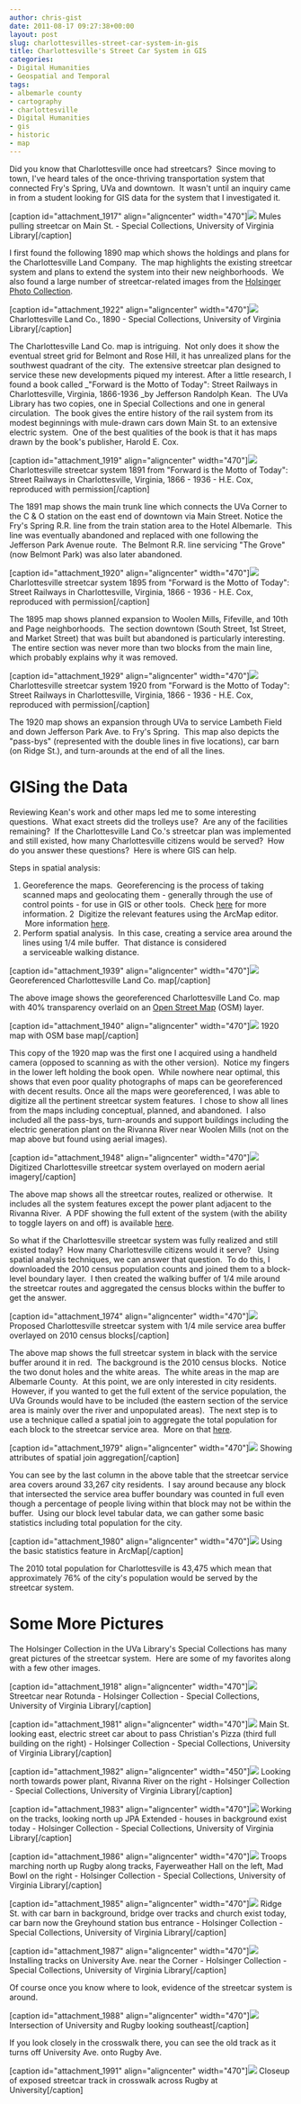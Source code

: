 ```yaml
---
author: chris-gist
date: 2011-08-17 09:27:38+00:00
layout: post
slug: charlottesvilles-street-car-system-in-gis
title: Charlottesville's Street Car System in GIS
categories:
- Digital Humanities
- Geospatial and Temporal
tags:
- albemarle county
- cartography
- charlottesville
- Digital Humanities
- gis
- historic
- map
---
```


Did you know that Charlottesville once had streetcars?  Since moving to town, I've heard tales of the once-thriving transportation system that connected Fry's Spring, UVa and downtown.  It wasn't until an inquiry came in from a student looking for GIS data for the system that I investigated it.

[caption id="attachment_1917" align="aligncenter" width="470"][![](http://static.scholarslab.org/wp-content/uploads/2011/08/muleCar-1024x520.jpg)](http://www.scholarslab.org/digital-humanities/charlottesvilles-street-car-system-in-gis/attachment/mulecar/) Mules pulling streetcar on Main St. - Special Collections, University of Virginia Library[/caption]

I first found the following 1890 map which shows the holdings and plans for the Charlottesville Land Company.  The map highlights the existing streetcar system and plans to extend the system into their new neighborhoods.  We also found a large number of streetcar-related images from the [Holsinger Photo Collection](http://search.lib.virginia.edu/?f%5Bdigital_collection_facet%5D%5B%5D=Holsinger+Studio+Collection&sort=date_received_facet+desc).

[caption id="attachment_1922" align="aligncenter" width="470"][![](http://static.scholarslab.org/wp-content/uploads/2011/08/venable-1024x605.jpg)](http://www.scholarslab.org/digital-humanities/charlottesvilles-street-car-system-in-gis/attachment/venable/) Charlottesville Land Co., 1890 - Special Collections, University of Virginia Library[/caption]

The Charlottesville Land Co. map is intriguing.  Not only does it show the eventual street grid for Belmont and Rose Hill, it has unrealized plans for the southwest quadrant of the city.  The extensive streetcar plan designed to service these new developments piqued my interest. After a little research, I found a book called _"Forward is the Motto of Today": Street Railways in Charlottesville, Virginia, 1866-1936 _by Jefferson Randolph Kean.  The UVa Library has two copies, one in Special Collections and one in general circulation.  The book gives the entire history of the rail system from its modest beginnings with mule-drawn cars down Main St. to an extensive electric system.  One of the best qualities of the book is that it has maps drawn by the book's publisher, Harold E. Cox.

[caption id="attachment_1919" align="aligncenter" width="470"][![](http://static.scholarslab.org/wp-content/uploads/2011/08/1891map-1024x836.jpg)](http://www.scholarslab.org/digital-humanities/charlottesvilles-street-car-system-in-gis/attachment/1891map/) Charlottesville streetcar system 1891 from "Forward is the Motto of Today": Street Railways in Charlottesville, Virginia, 1866 - 1936 - H.E. Cox, reproduced with permission[/caption]

The 1891 map shows the main trunk line which connects the UVa Corner to the C & O station on the east end of downtown via Main Street. Notice the Fry's Spring R.R. line from the train station area to the Hotel Albemarle.  This line was eventually abandoned and replaced with one following the Jefferson Park Avenue route.  The Belmont R.R. line servicing "The Grove" (now Belmont Park) was also later abandoned.

[caption id="attachment_1920" align="aligncenter" width="470"][![](http://static.scholarslab.org/wp-content/uploads/2011/08/1895map-1024x684.jpg)](http://www.scholarslab.org/digital-humanities/charlottesvilles-street-car-system-in-gis/attachment/1895map/) Charlottesville streetcar system 1895 from "Forward is the Motto of Today": Street Railways in Charlottesville, Virginia, 1866 - 1936 - H.E. Cox, reproduced with permission[/caption]

The 1895 map shows planned expansion to Woolen Mills, Fifeville, and 10th and Page neighborhoods.  The section downtown (South Street, 1st Street, and Market Street) that was built but abandoned is particularly interesting.  The entire section was never more than two blocks from the main line, which probably explains why it was removed.

[caption id="attachment_1929" align="aligncenter" width="470"][![](http://static.scholarslab.org/wp-content/uploads/2011/08/1920map-1024x705.jpg)](http://www.scholarslab.org/digital-humanities/charlottesvilles-street-car-system-in-gis/attachment/1920map/) Charlottesville streetcar system 1920 from "Forward is the Motto of Today": Street Railways in Charlottesville, Virginia, 1866 - 1936 - H.E. Cox, reproduced with permission[/caption]

The 1920 map shows an expansion through UVa to service Lambeth Field and down Jefferson Park Ave. to Fry's Spring.  This map also depicts the "pass-bys" (represented with the double lines in five locations), car barn (on Ridge St.), and turn-arounds at the end of all the lines.


# GISing the Data


Reviewing Kean's work and other maps led me to some interesting questions.  What exact streets did the trolleys use?  Are any of the facilities remaining?  If the Charlottesville Land Co.'s streetcar plan was implemented and still existed, how many Charlottesville citizens would be served?  How do you answer these questions?  Here is where GIS can help.

Steps in spatial analysis:

1. Georeference the maps.  Georeferencing is the process of taking scanned maps and geolocating them - generally through the use of control points - for use in GIS or other tools.  Check [here](http://webhelp.esri.com/arcgisdesktop/9.3/index.cfm?TopicName=Georeferencing_a_raster_dataset) for more information.
2  Digitize the relevant features using the ArcMap editor.  More information [here](http://help.arcgis.com/en/arcgisdesktop/10.0/help/index.html#//001t00000001000000.htm).
3. Perform spatial analysis.  In this case, creating a service area around the lines using 1/4 mile buffer.  That distance is considered a serviceable walking distance.

[caption id="attachment_1939" align="aligncenter" width="470"][![](http://static.scholarslab.org/wp-content/uploads/2011/08/CLC-1024x768.png)](http://www.scholarslab.org/digital-humanities/charlottesvilles-street-car-system-in-gis/attachment/clc/) Georeferenced Charlottesville Land Co. map[/caption]

The above image shows the georeferenced Charlottesville Land Co. map with 40% transparency overlaid on an [Open Street Map](http://www.openstreetmap.org/) (OSM) layer.

[caption id="attachment_1940" align="aligncenter" width="470"][![](http://static.scholarslab.org/wp-content/uploads/2011/08/1920-1024x768.png)](http://www.scholarslab.org/digital-humanities/charlottesvilles-street-car-system-in-gis/attachment/1920/) 1920 map with OSM base map[/caption]

This copy of the 1920 map was the first one I acquired using a handheld camera (opposed to scanning as with the other version).  Notice my fingers in the lower left holding the book open.  While nowhere near optimal, this shows that even poor quality photographs of maps can be georeferenced with decent results. Once all the maps were georeferenced, I was able to digitize all the pertinent streetcar system features.  I chose to show all lines from the maps including conceptual, planned, and abandoned.  I also included all the pass-bys, turn-arounds and support buildings including the electric generation plant on the Rivanna River near Woolen Mills (not on the map above but found using aerial images).

[caption id="attachment_1948" align="aligncenter" width="470"][![](http://static.scholarslab.org/wp-content/uploads/2011/08/trolleyFeatures-1024x791.png)](http://www.scholarslab.org/digital-humanities/charlottesvilles-street-car-system-in-gis/attachment/trolleyfeatures/) Digitized Charlottesville streetcar system overlayed on modern aerial imagery[/caption]

The above map shows all the streetcar routes, realized or otherwise.  It includes all the system features except the power plant adjacent to the Rivanna River.  A PDF showing the full extent of the system (with the ability to toggle layers on and off) is available [here](http://people.virginia.edu/~dcg6b/CvilleTrolleySystem.pdf).

So what if the Charlottesville streetcar system was fully realized and still existed today?  How many Charlottesville citizens would it serve?   Using spatial analysis techniques, we can answer that question.  To do this, I downloaded the 2010 census population counts and joined them to a block-level boundary layer.  I then created the walking buffer of 1/4 mile around the streetcar routes and aggregated the census blocks within the buffer to get the answer.

[caption id="attachment_1974" align="aligncenter" width="470"][![](http://static.scholarslab.org/wp-content/uploads/2011/08/trolleyCensus-1024x768.png)](http://www.scholarslab.org/digital-humanities/charlottesvilles-street-car-system-in-gis/attachment/trolleycensus/) Proposed Charlottesville streetcar system with 1/4 mile service area buffer overlayed on 2010 census blocks[/caption]

The above map shows the full streetcar system in black with the service buffer around it in red.  The background is the 2010 census blocks.  Notice the two donut holes and the white areas.  The white areas in the map are Albemarle County.  At this point, we are only interested in city residents.  However, if you wanted to get the full extent of the service population, the UVa Grounds would have to be included (the eastern section of the service area is mainly over the river and unpopulated areas).  The next step is to use a technique called a spatial join to aggregate the total population for each block to the streetcar service area.  More on that [here](http://help.arcgis.com/en/arcgisdesktop/10.0/help/index.html#//005s0000002n000000.htm).

[caption id="attachment_1979" align="aligncenter" width="470"][![](http://static.scholarslab.org/wp-content/uploads/2011/08/bufferJoin.png)](http://www.scholarslab.org/digital-humanities/charlottesvilles-street-car-system-in-gis/attachment/bufferjoin/) Showing attributes of spatial join aggregation[/caption]

You can see by the last column in the above table that the streetcar service area covers around 33,267 city residents.  I say around because any block that intersected the service area buffer boundary was counted in full even though a percentage of people living within that block may not be within the buffer.  Using our block level tabular data, we can gather some basic statistics including total population for the city.

[caption id="attachment_1980" align="aligncenter" width="470"][![](http://static.scholarslab.org/wp-content/uploads/2011/08/sum.png)](http://www.scholarslab.org/digital-humanities/charlottesvilles-street-car-system-in-gis/attachment/sum/) Using the basic statistics feature in ArcMap[/caption]

The 2010 total population for Charlottesville is 43,475 which mean that approximately 76% of the city's population would be served by the streetcar system.


# Some More Pictures


The Holsinger Collection in the UVa Library's Special Collections has many great pictures of the streetcar system.  Here are some of my favorites along with a few other images.

[caption id="attachment_1918" align="aligncenter" width="470"]![](http://static.scholarslab.org/wp-content/uploads/2011/08/X02377B-1024x809.jpg) Streetcar near Rotunda - Holsinger Collection - Special Collections, University of Virginia Library[/caption]

[caption id="attachment_1981" align="aligncenter" width="470"][![](http://static.scholarslab.org/wp-content/uploads/2011/08/Y20866B-1024x801.png)](http://www.scholarslab.org/digital-humanities/charlottesvilles-street-car-system-in-gis/attachment/y20866b/) Main St. looking east, electric street car about to pass Christian's Pizza (third full building on the right) - Holsinger Collection - Special Collections, University of Virginia Library[/caption]

[caption id="attachment_1982" align="aligncenter" width="450"][![](http://static.scholarslab.org/wp-content/uploads/2011/08/X1803B.jpg)](http://www.scholarslab.org/digital-humanities/charlottesvilles-street-car-system-in-gis/attachment/x1803b/) Looking north towards power plant, Rivanna River on the right - Holsinger Collection - Special Collections, University of Virginia Library[/caption]

[caption id="attachment_1983" align="aligncenter" width="470"][![](http://static.scholarslab.org/wp-content/uploads/2011/08/X06208B1-copy-1024x861.png)](http://www.scholarslab.org/digital-humanities/charlottesvilles-street-car-system-in-gis/attachment/x06208b1-copy/) Working on the tracks, looking north up JPA Extended - houses in background exist today - Holsinger Collection - Special Collections, University of Virginia Library[/caption]

[caption id="attachment_1986" align="aligncenter" width="470"][![](http://static.scholarslab.org/wp-content/uploads/2011/08/X06114B11-1024x837.png)](http://www.scholarslab.org/digital-humanities/charlottesvilles-street-car-system-in-gis/attachment/x06114b1-2/) Troops marching north up Rugby along tracks, Fayerweather Hall on the left, Mad Bowl on the right - Holsinger Collection - Special Collections, University of Virginia Library[/caption]

[caption id="attachment_1985" align="aligncenter" width="470"][![](http://static.scholarslab.org/wp-content/uploads/2011/08/X06208B3-1024x854.png)](http://www.scholarslab.org/digital-humanities/charlottesvilles-street-car-system-in-gis/attachment/x06208b3/) Ridge St. with car barn in background, bridge over tracks and church exist today, car barn now the Greyhound station bus entrance - Holsinger Collection - Special Collections, University of Virginia Library[/caption]

[caption id="attachment_1987" align="aligncenter" width="470"][![](http://static.scholarslab.org/wp-content/uploads/2011/08/Y08206B-1024x810.png)](http://www.scholarslab.org/digital-humanities/charlottesvilles-street-car-system-in-gis/attachment/y08206b/) Installing tracks on University Ave. near the Corner - Holsinger Collection - Special Collections, University of Virginia Library[/caption]

Of course once you know where to look, evidence of the streetcar system is around.

[caption id="attachment_1988" align="aligncenter" width="470"]![](http://static.scholarslab.org/wp-content/uploads/2011/08/trolley-005-1024x768.jpg) Intersection of University and Rugby looking southeast[/caption]

If you look closely in the crosswalk there, you can see the old track as it turns off University Ave. onto Rugby Ave.

[caption id="attachment_1991" align="aligncenter" width="470"]![](http://static.scholarslab.org/wp-content/uploads/2011/08/trolley-008-1024x768.jpg) Closeup of exposed streetcar track in crosswalk across Rugby at University[/caption]
